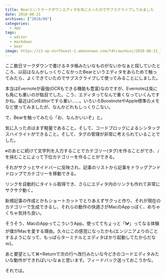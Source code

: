 ```yaml
---
title: Bearというマークダウンエディタを気に入ったのでサブスクライブしてみました
date: 2018-08-21
archives: ["2018/08"]
categories:
  - app
tags:
  - editor
  - markdown
  - bear
image: https://s3-ap-northeast-1.amazonaws.com/t4traw/misc/2018-08-21_19-27-18.png
---
```

ここ数日マークダウンで書けるネタ帳みたいなものがないかなぁと探していたところ、以前はなんかしっくりこなかったBearというエディタをあらためて触ってみたら、よくできていたのでサブスクライブして使ってみることにしました。

<!--more-->

本当はEvernoteが最強(OCRもできる機能も豊富)なのですが、Evernoteは兎にも角にも重いのが駄目でした。こう、エディタってなんで重くなっていくんですかね。最近はCotEditorですら重い……。いろいろBoostnoteやApple標準のメモなど使ってみましたが、なんかどれもしっくりこない。

で、Bearを触ってみたら「お、なんかいいぞ」と。

気に入った点はまず軽量であること。そして、コードブロックによるシンタックスハイライトができること。そして、タグの管理が非常に考えられていることでした。

`#`のあとに続けて文字列を入力することでカテゴリー(タグ)を作ることができ、`/`を挟むことによって下位カテゴリーを作ることができる。

それがサクっとサイドバーに反映され、記事のリストから記事をドラッグアンドドロップでカテゴリーを移動できる。

リンクを自動的にタイトル取得でき、さらにエディタ内のリンクも作れて非常にサクサク動く。

新規記事の作成とかもショートカットでとりあえずサクっと作り、それが現在のカテゴリーで生成できるし、それらの動作の快適さがMacのAppっぽく、めちゃくちゃ気持ち良い。

そうそう、MacのAppってこういうApp。使っててちょっと「❗💕」ってなる体験が僕がMacを愛する理由。久々にこの感覚になったかも(エンジニアよりのことするようになって、もっぱらターミナルとエディタばかり起動してたからだなｗ)。

あと要望として⌘+Returnで次の行へ改行みたいな今どきのコードエディタみたいな動作ができればいいなぁと思います。フィードバック送っておこうかな。

それでは。